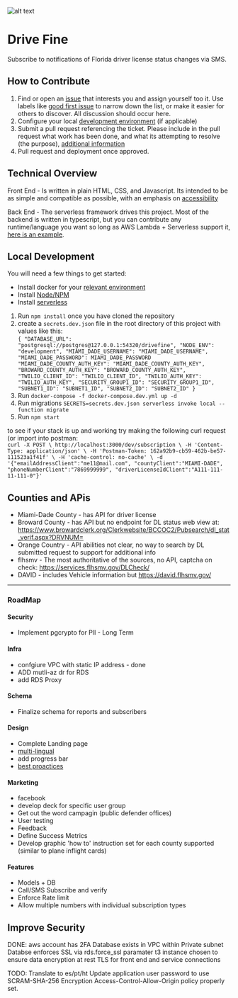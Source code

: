 ![alt text][logo]

# Drive Fine
Subscribe to notifications of Florida driver license status changes via SMS.

## How to Contribute

1. Find or open an [issue](https://github.com/krysttian/ftw/issues) that interests you and assign yourself too it. Use labels like [good first issue](https://github.com/krysttian/ftw/labels/good%20first%20issue) to narrow down the list, or make it easier for others to discover. All discussion should occur here.
2. Configure your local [development environment](##-Local-Development) (if applicable)
3. Submit a pull request referencing the ticket. Please include in the pull request what work has been done, and what its attempting to resolve (the purpose), [additional information](https://github.blog/2015-01-21-how-to-write-the-perfect-pull-request/)
4. Pull request and deployment once approved.

## Technical Overview
Front End - Is written in plain HTML, CSS, and Javascript. Its intended to be as simple and compatible as possible, with an emphasis on [accessibility](https://developer.mozilla.org/en-US/docs/Learn/Accessibility/HTML)

Back End - The serverless framework drives this project. Most of the backend is written in typescript, but you can contribute any runtime/language you want so long as AWS Lambda + Serverless support it, [here is an example](https://www.serverless.com/blog/building-mutliple-runtimes).

## Local Development
You will need a few things to get started:  
* Install docker for your [relevant environment](https://docs.docker.com/desktop/)
* Install [Node/NPM](https://nodejs.org/en/download/)
* Install [serverless](https://www.serverless.com/framework/docs/getting-started/)
1. Run `npm install` once you have cloned the repository
2. create a `secrets.dev.json` file in the root directory of this project with values like this:  
`{
    "DATABASE_URL": "postgresql://postgres@127.0.0.1:54320/drivefine",
    "NODE_ENV": "development",
    "MIAMI_DADE_USERNAME": "MIAMI_DADE_USERNAME",  "MIAMI_DADE_PASSWORD": MIAMI_DADE_PASSWORD
    "MIAMI_DADE_COUNTY_AUTH_KEY": "MIAMI_DADE_COUNTY_AUTH_KEY",
    "BROWARD_COUNTY_AUTH_KEY": "BROWARD_COUNTY_AUTH_KEY",
    "TWILIO_CLIENT_ID": "TWILIO_CLIENT_ID",
    "TWILIO_AUTH_KEY": "TWILIO_AUTH_KEY",
    "SECURITY_GROUP1_ID": "SECURITY_GROUP1_ID",
    "SUBNET1_ID": "SUBNET1_ID",
    "SUBNET2_ID": "SUBNET2_ID"
  }`
3. Run `docker-compose -f docker-compose.dev.yml up -d`  
4. Run migrations `SECRETS=secrets.dev.json serverless invoke local --function migrate`  
5. Run `npm start`  

to see if your stack is up and working try making the following curl request (or import into postman:  
`curl -X POST \
  http://localhost:3000/dev/subscription \
  -H 'Content-Type: application/json' \
  -H 'Postman-Token: 162a92b9-cb59-462b-be57-111523a1f41f' \
  -H 'cache-control: no-cache' \
  -d '{"emailAddressClient":"me11@mail.com", "countyClient":"MIAMI-DADE", "phoneNumberClient":"7869999999", "driverLicenseIdClient":"A111-111-11-111-0"}'`


## Counties and APis
* Miami-Dade County - has API for driver license
* Broward County - has API but no endpoint for DL status web view at: https://www.browardclerk.org/Clerkwebsite/BCCOC2/Pubsearch/dl_stat_verif.aspx?DRVNUM=
* Orange Country - API abilities not clear, no way to search by DL submitted request to support for additional info
* flhsmv - The most authoritative of the sources, no API, captcha on check: https://services.flhsmv.gov/DLCheck/
* DAVID - includes Vehicle information but https://david.flhsmv.gov/

---

### RoadMap

#### Security
* Implement pgcrypto for PII - Long Term

#### Infra
* confgiure VPC with static IP address - done
* ADD mutli-az dr for RDS
* add RDS Proxy

#### Schema
* Finalize schema for reports and subscribers

#### Design
* Complete Landing page
* [multi-lingual](https://support.google.com/webmasters/answer/189077)
* add progress bar
* [best proactices](https://blog.hubspot.com/marketing/form-design)

#### Marketing
* facebook
* develop deck for specific user group
* Get out the word campagin (public defender offices)
* User testing
* Feedback
* Define Success Metrics
* Develop graphic 'how to' instruction set for each county supported (similar to plane inflight cards)


#### Features
* Models + DB
* Call/SMS Subscribe and verify
* Enforce Rate limit
* Allow multiple numbers with individual subscription types


[sms-example]: https://fcc-landing.s3.amazonaws.com/images/sms-example.png "Example SMS Message"
[logo]: https://fcc-landing.s3.amazonaws.com/images/recordchecker.png "FTW Logo"

## Improve Security
DONE:
aws account has 2FA
Database exists in VPC within Private subnet
Databse enforces SSL via rds.force_ssl paramater
t3 instance chosen to ensure data encryption at rest
TLS for front end and service connections

TODO:
Translate to es/pt/ht
Update application user password to use SCRAM-SHA-256 Encryption
Access-Control-Allow-Origin policy properly set.